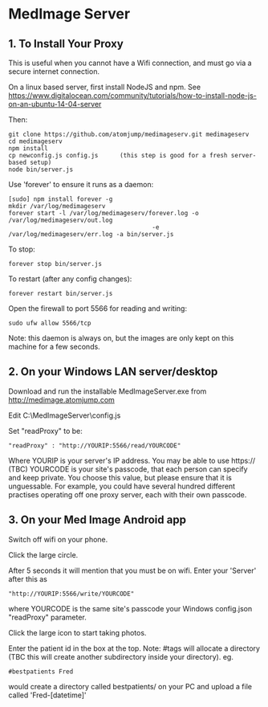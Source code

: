# MedImage Server

## 1. To Install Your Proxy

This is useful when you cannot have a Wifi connection, and must go via a secure internet connection.

On a linux based server, first install NodeJS and npm.
See https://www.digitalocean.com/community/tutorials/how-to-install-node-js-on-an-ubuntu-14-04-server

Then:

```
git clone https://github.com/atomjump/medimageserv.git medimageserv
cd medimageserv
npm install
cp newconfig.js config.js      (this step is good for a fresh server-based setup)
node bin/server.js
```

Use 'forever' to ensure it runs as a daemon:
```
[sudo] npm install forever -g
mkdir /var/log/medimageserv
forever start -l /var/log/medimageserv/forever.log -o /var/log/medimageserv/out.log
                                        -e /var/log/medimageserv/err.log -a bin/server.js
```

To stop:
```
forever stop bin/server.js
```

To restart (after any config changes):
```
forever restart bin/server.js
```

Open the firewall to port 5566 for reading and writing:
```
sudo ufw allow 5566/tcp
```


Note: this daemon is always on, but the images are only kept on this machine for a few seconds.



## 2. On your Windows LAN server/desktop

Download and run the installable MedImageServer.exe from http://medimage.atomjump.com


Edit C:\MedImageServer\config.js

Set "readProxy" to be:
```
"readProxy" : "http://YOURIP:5566/read/YOURCODE"
```

Where YOURIP is your server's IP address. You may be able to use https:// (TBC)
YOURCODE is your site's passcode, that each person can specify and keep private.  You choose this value, but please ensure that it is unguessable.
For example, you could have several hundred different practises operating off one proxy server, each with their own passcode.


## 3. On your Med Image Android app

Switch off wifi on your phone.

Click the large circle.

After 5 seconds it will mention that you must be on wifi. Enter your 'Server' after this as
```
"http://YOURIP:5566/write/YOURCODE"
```
where YOURCODE is the same site's passcode your Windows config.json "readProxy" parameter.

Click the large icon to start taking photos.

Enter the patient id in the box at the top. Note: #tags will allocate a directory (TBC this will create another subdirectory inside your directory). eg.
```
#bestpatients Fred
```
would create a directory called bestpatients/ on your PC and upload a file called 'Fred-[datetime]'

